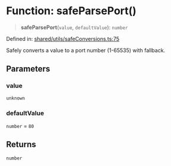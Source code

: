# Function: safeParsePort()

> **safeParsePort**(`value`, `defaultValue`): `number`

Defined in: [shared/utils/safeConversions.ts:75](https://github.com/Nick2bad4u/Uptime-Watcher/blob/3cce0c3b352c8390536ca3c7399ece50a05faf18/shared/utils/safeConversions.ts#L75)

Safely converts a value to a port number (1-65535) with fallback.

## Parameters

### value

`unknown`

### defaultValue

`number` = `80`

## Returns

`number`
